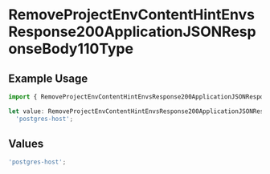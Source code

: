 # RemoveProjectEnvContentHintEnvsResponse200ApplicationJSONResponseBody110Type

## Example Usage

```typescript
import { RemoveProjectEnvContentHintEnvsResponse200ApplicationJSONResponseBody110Type } from '@vercel/client/models/operations';

let value: RemoveProjectEnvContentHintEnvsResponse200ApplicationJSONResponseBody110Type =
  'postgres-host';
```

## Values

```typescript
'postgres-host';
```
